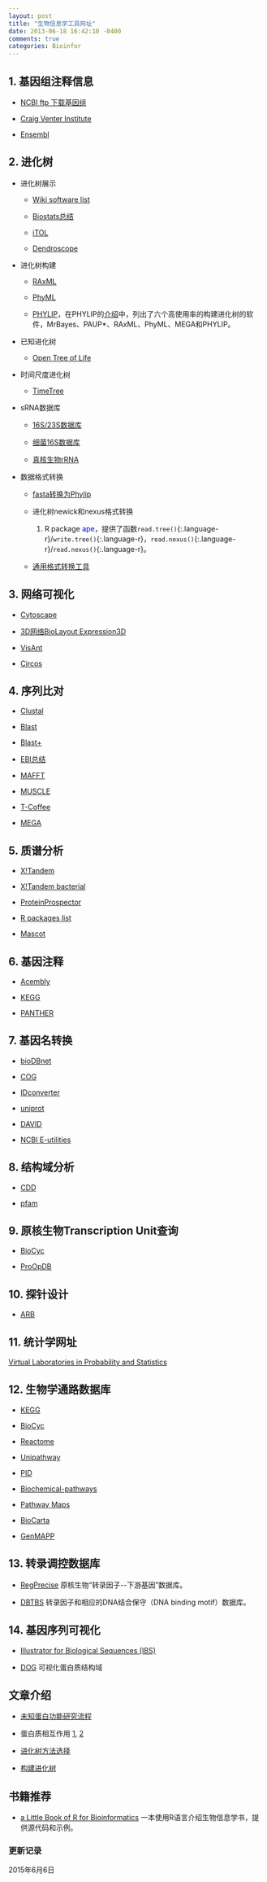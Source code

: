 ```yaml
---
layout: post
title: "生物信息学工具网址"
date: 2013-06-18 16:42:10 -0400
comments: true
categories: Bioinfor
---
```


## 1. 基因组注释信息 ##

* [NCBI ftp 下载基因组](ftp://ftp.ncbi.nih.gov/genomes/)

* [Craig Venter Institute](http://www.jcvi.org/cms/home/)

* [Ensembl](http://useast.ensembl.org/info/data/ftp/index.html)


## 2. 进化树 ##

* 进化树展示

    * [Wiki software list](http://en.wikipedia.org/wiki/List_of_phylogenetic_tree_visualization_software)

    * [Biostats总结](https://www.biostars.org/p/2438/)

    * [iTOL](http://itol.embl.de/index.shtml)
    
    * [Dendroscope](http://ab.inf.uni-tuebingen.de/software/dendroscope/welcome.html)
    
    
<!--more-->
    
* 进化树构建

    * [RAxML](http://sco.h-its.org/exelixis/web/software/raxml/index.html)
    
    * [PhyML](http://www.atgc-montpellier.fr/phyml/)
    
    * [PHYLIP](http://evolution.genetics.washington.edu/phylip.html)，在PHYLIP的[介绍](http://evolution.genetics.washington.edu/phylip/general.html)中，列出了六个高使用率的构建进化树的软件，MrBayes、PAUP*、RAxML、PhyML、MEGA和PHYLIP。

* 已知进化树

    * [Open Tree of Life](http://opentreeoflife.org/) 

* 时间尺度进化树

    * [TimeTree](http://www.timetree.org/about.php)

    
* sRNA数据库

    * [16S/23S数据库](http://www.arb-silva.de/)
    
    * [细菌16S数据库](http://greengenes.lbl.gov/cgi-bin/nph-index.cgi)
    
    * [真核生物rRNA](http://rdp.cme.msu.edu/index.jsp)
    
* 数据格式转换

    * [fasta转换为Phylip](http://sco.h-its.org/exelixis/web/software/raxml/index.html)
    
    * 进化树newick和nexus格式转换
    
        1. R package <span style="color: blue">ape</span>，提供了函数`read.tree()`{:.language-r}/`write.tree()`{:.language-r}，`read.nexus()`{:.language-r}/`read.nexus()`{:.language-r}。

    * [通用格式转换工具](http://www.phylogeny.fr/version2_cgi/data_converter.cgi)

## 3. 网络可视化 ##

* [Cytoscape](http://www.cytoscape.org/)

* [3D网络BioLayout Expression3D](http://www.biolayout.org/)

* [VisAnt](http://visant.bu.edu/)

* [Circos](http://circos.ca/)

## 4. 序列比对 ##

* [Clustal](http://www.clustal.org/)

* [Blast](ftp://ftp.ncbi.nlm.nih.gov/blast/executables/LATEST/)

* [Blast+](http://blast.ncbi.nlm.nih.gov/Blast.cgi?PAGE_TYPE=BlastDocs&DOC_TYPE=Download)

* [EBI总结](http://www.ebi.ac.uk/Tools/msa/)

* [MAFFT](http://mafft.cbrc.jp/alignment/server/)

* [MUSCLE](http://www.drive5.com/muscle/)

* [T-Coffee](http://www.tcoffee.org/)

* [MEGA](http://www.megasoftware.net/)

## 5. 质谱分析 ##

* [X!Tandem](http://www.thegpm.org/TANDEM/)

* [X!Tandem bacterial](http://bacteria.thegpm.org/tandem/thegpm_tandem.html)

* [ProteinProspector](http://prospector2.ucsf.edu/prospector/mshome.htm)

* [R packages list](http://strimmerlab.org/notes/mass-spectrometry.html)

* [Mascot](http://www.matrixscience.com/)

## 6. 基因注释 ##

* [Acembly](http://www.ncbi.nlm.nih.gov/IEB/Research/Acembly/index.html)

* [KEGG](http://rest.kegg.jp/list/hsa)

* [PANTHER](http://www.pantherdb.org/)

## 7. 基因名转换 ##

* [bioDBnet](http://biodbnet.abcc.ncifcrf.gov/db/db2db.php)

* [COG](http://www.ncbi.nlm.nih.gov/COG/)

* [IDconverter](http://idconverter.bioinfo.cnio.es/IDconverter.php)

* [uniprot](http://www.uniprot.org/)

* [DAVID](http://david.abcc.ncifcrf.gov/home.jsp)

* [NCBI E-utilities](http://www.ncbi.nlm.nih.gov/books/NBK179288/)

## 8. 结构域分析 ##

* [CDD](http://www.ncbi.nlm.nih.gov/Structure/bwrpsb/bwrpsb.cgi)

* [pfam](http://pfam.sanger.ac.uk/)

## 9. 原核生物Transcription Unit查询 ##

* [BioCyc](http://biocyc.org/)

* [ProOpDB](http://operons.ibt.unam.mx/OperonPredictor/)

## 10. 探针设计 ##

* [ARB](http://www.arb-home.de/)

## 11. 统计学网址 ##

[Virtual Laboratories in Probability and Statistics](http://www.math.uah.edu/stat/bernoulli/Binomial.html)

## 12. 生物学通路数据库 ##

* [KEGG](http://www.genome.jp/kegg/)

* [BioCyc](http://biocyc.org/)

* [Reactome](http://www.reactome.org/)

* [Unipathway](http://www.grenoble.prabi.fr/obiwarehouse/unipathway)

* [PID](http://pid.nci.nih.gov/)

* [Biochemical-pathways](http://biochemical-pathways.com/)

* [Pathway Maps](http://lsresearch.thomsonreuters.com/maps/)

* [BioCarta](http://www.biocarta.com/genes/index.asp)

* [GenMAPP](http://www.genmapp.org/)

## 13. 转录调控数据库  ##

* [RegPrecise](http://regprecise.lbl.gov/RegPrecise/index.jsp) 原核生物“转录因子--下游基因”数据库。

* [DBTBS](http://dbtbs.hgc.jp/) 转录因子和相应的DNA结合保守（DNA binding motif）数据库。

## 14. 基因序列可视化 ##

* [Illustrator for Biological Sequences (IBS)](http://ibs.biocuckoo.org/)

* [DOG](http://dog.biocuckoo.org/) 可视化蛋白质结构域


## 文章介绍 ##

* [未知蛋白功能研究流程](http://www.nature.com/nrm/journal/v8/n12/abs/nrm2281.html)

* 蛋白质相互作用 [1](http://www.ploscompbiol.org/article/info:doi/10.1371/journal.pcbi.0030042), [2](http://www.ploscompbiol.org/article/info:doi/10.1371/journal.pcbi.0030043)

* [进化树方法选择](http://cshprotocols.cshlp.org/content/2008/4/pdb.ip49.full)

* [构建进化树](http://www.plosone.org/article/info:doi/10.1371/journal.pone.0002566)








## 书籍推荐 ##

* [a Little Book of R for Bioinformatics](http://a-little-book-of-r-for-bioinformatics.readthedocs.org/en/latest/index.html) 一本使用R语言介绍生物信息学书，提供源代码和示例。

### 更新记录 ###

2015年6月6日

